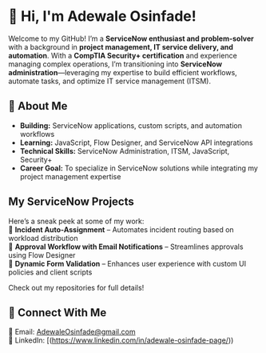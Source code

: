 # 👋 Hi, I'm Adewale Osinfade! 

Welcome to my GitHub! I’m a **ServiceNow enthusiast and problem-solver** with a background in **project management, IT service delivery, and automation**. With a **CompTIA Security+ certification** and experience managing complex operations, I’m transitioning into **ServiceNow administration**—leveraging my expertise to build efficient workflows, automate tasks, and optimize IT service management (ITSM).  

## 🌟 About Me  
- **Building:** ServiceNow applications, custom scripts, and automation workflows  
- **Learning:** JavaScript, Flow Designer, and ServiceNow API integrations  
- **Technical Skills:** ServiceNow Administration, ITSM, JavaScript, Security+  
- **Career Goal:** To specialize in ServiceNow solutions while integrating my project management expertise  

## My ServiceNow Projects  
Here’s a sneak peek at some of my work:  
🔹 **Incident Auto-Assignment** – Automates incident routing based on workload distribution  
🔹 **Approval Workflow with Email Notifications** – Streamlines approvals using Flow Designer  
🔹 **Dynamic Form Validation** – Enhances user experience with custom UI policies and client scripts  

Check out my repositories for full details!  

## 🔗 Connect With Me  
📧 Email: AdewaleOsinfade@gmail.com  
💼 LinkedIn: [(https://www.linkedin.com/in/adewale-osinfade-page/))  
